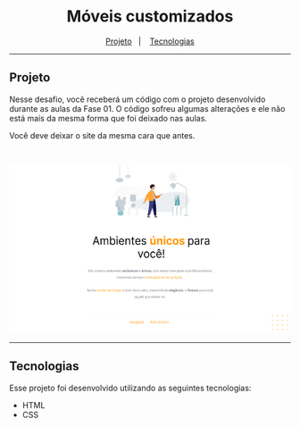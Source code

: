 <h1 align="center">Móveis customizados</h1>

<p align="center">
  <a href="#projeto">Projeto</a>&nbsp;&nbsp;&nbsp;|&nbsp;&nbsp;&nbsp;
  <a href="#tecnologias">Tecnologias</a>
</p>

---

## Projeto

Nesse desafio, você receberá um código com o projeto desenvolvido durante as aulas da Fase 01. O código sofreu algumas alterações e ele não está mais da mesma forma que foi deixado nas aulas.

Você deve deixar o site da mesma cara que antes.

<br>
<p align="center">
    <img src="../../assets/moveis-customizados.png" style="height: 300px"/>
</p>

---

## Tecnologias

Esse projeto foi desenvolvido utilizando as seguintes tecnologias:

- HTML
- CSS
